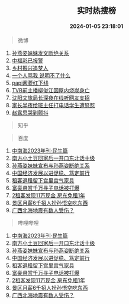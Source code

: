 <div align="center"><h2>实时热搜榜</h2><h4>2024-01-05 23:18:01</h4></div>

> 微博  

1. [孙燕姿妹妹发文断绝关系](https://s.weibo.com/weibo?q=%23%E5%AD%99%E7%87%95%E5%A7%BF%E5%A6%B9%E5%A6%B9%E5%8F%91%E6%96%87%E6%96%AD%E7%BB%9D%E5%85%B3%E7%B3%BB%23&t=31&band_rank=1&Refer=top)<br />
2. [中福彩已报警](https://s.weibo.com/weibo?q=%23%E4%B8%AD%E7%A6%8F%E5%BD%A9%E5%B7%B2%E6%8A%A5%E8%AD%A6%23&t=31&band_rank=2&Refer=top)<br />
3. [乡村振兴追梦人](https://s.weibo.com/weibo?q=%23%E4%B9%A1%E6%9D%91%E6%8C%AF%E5%85%B4%E8%BF%BD%E6%A2%A6%E4%BA%BA%23&t=31&band_rank=3&Refer=top)<br />
4. [一个人骂我 说明不了什么](https://s.weibo.com/weibo?q=%E4%B8%80%E4%B8%AA%E4%BA%BA%E9%AA%82%E6%88%91%20%E8%AF%B4%E6%98%8E%E4%B8%8D%E4%BA%86%E4%BB%80%E4%B9%88&t=31&band_rank=4&Refer=top)<br />
5. [papi酱菱红下线](https://s.weibo.com/weibo?q=%23papi%E9%85%B1%E8%8F%B1%E7%BA%A2%E4%B8%8B%E7%BA%BF%23&t=31&band_rank=5&Refer=top)<br />
6. [TVB前主播柳俊江因屋内烧炭身亡](https://s.weibo.com/weibo?q=%23TVB%E5%89%8D%E4%B8%BB%E6%92%AD%E6%9F%B3%E4%BF%8A%E6%B1%9F%E5%9B%A0%E5%B1%8B%E5%86%85%E7%83%A7%E7%82%AD%E8%BA%AB%E4%BA%A1%23&t=31&band_rank=6&Refer=top)<br />
7. [沈阳文旅局长深夜在线听网友支招](https://s.weibo.com/weibo?q=%23%E6%B2%88%E9%98%B3%E6%96%87%E6%97%85%E5%B1%80%E9%95%BF%E6%B7%B1%E5%A4%9C%E5%9C%A8%E7%BA%BF%E5%90%AC%E7%BD%91%E5%8F%8B%E6%94%AF%E6%8B%9B%23&t=31&band_rank=7&Refer=top)<br />
8. [家长半夜给班主任打电话学生遭怒怼](https://s.weibo.com/weibo?q=%23%E5%AE%B6%E9%95%BF%E5%8D%8A%E5%A4%9C%E7%BB%99%E7%8F%AD%E4%B8%BB%E4%BB%BB%E6%89%93%E7%94%B5%E8%AF%9D%E5%AD%A6%E7%94%9F%E9%81%AD%E6%80%92%E6%80%BC%23&t=31&band_rank=8&Refer=top)<br />
9. [赵露思哭到颤抖](https://s.weibo.com/weibo?q=%E8%B5%B5%E9%9C%B2%E6%80%9D%E5%93%AD%E5%88%B0%E9%A2%A4%E6%8A%96&t=31&band_rank=9&Refer=top)<br />

> 知乎  


> 百度  

1. [中南海2023年刊·民生篇](https://www.baidu.com/s?wd=%E4%B8%AD%E5%8D%97%E6%B5%B72023%E5%B9%B4%E5%88%8A%C2%B7%E6%B0%91%E7%94%9F%E7%AF%87&sa=fyb_news&rsv_dl=fyb_news)<br />
2. [南方小土豆回家后一开口东北话十级](https://www.baidu.com/s?wd=%E5%8D%97%E6%96%B9%E5%B0%8F%E5%9C%9F%E8%B1%86%E5%9B%9E%E5%AE%B6%E5%90%8E%E4%B8%80%E5%BC%80%E5%8F%A3%E4%B8%9C%E5%8C%97%E8%AF%9D%E5%8D%81%E7%BA%A7&sa=fyb_news&rsv_dl=fyb_news)<br />
3. [孙燕姿妹妹宣布与孙燕姿断绝关系](https://www.baidu.com/s?wd=%E5%AD%99%E7%87%95%E5%A7%BF%E5%A6%B9%E5%A6%B9%E5%AE%A3%E5%B8%83%E4%B8%8E%E5%AD%99%E7%87%95%E5%A7%BF%E6%96%AD%E7%BB%9D%E5%85%B3%E7%B3%BB&sa=fyb_news&rsv_dl=fyb_news)<br />
4. [中国经济发展以进促稳、笃定前行](https://www.baidu.com/s?wd=%E4%B8%AD%E5%9B%BD%E7%BB%8F%E6%B5%8E%E5%8F%91%E5%B1%95%E4%BB%A5%E8%BF%9B%E4%BF%83%E7%A8%B3%E3%80%81%E7%AC%83%E5%AE%9A%E5%89%8D%E8%A1%8C&sa=fyb_news&rsv_dl=fyb_news)<br />
5. [租客退租留下宫里宫气家具](https://www.baidu.com/s?wd=%E7%A7%9F%E5%AE%A2%E9%80%80%E7%A7%9F%E7%95%99%E4%B8%8B%E5%AE%AB%E9%87%8C%E5%AE%AB%E6%B0%94%E5%AE%B6%E5%85%B7&sa=fyb_news&rsv_dl=fyb_news)<br />
6. [富豪悬赏千万寻子电话被打爆](https://www.baidu.com/s?wd=%E5%AF%8C%E8%B1%AA%E6%82%AC%E8%B5%8F%E5%8D%83%E4%B8%87%E5%AF%BB%E5%AD%90%E7%94%B5%E8%AF%9D%E8%A2%AB%E6%89%93%E7%88%86&sa=fyb_news&rsv_dl=fyb_news)<br />
7. [2租客发现11万现金 房东免租1年](https://www.baidu.com/s?wd=2%E7%A7%9F%E5%AE%A2%E5%8F%91%E7%8E%B011%E4%B8%87%E7%8E%B0%E9%87%91+%E6%88%BF%E4%B8%9C%E5%85%8D%E7%A7%9F1%E5%B9%B4&sa=fyb_news&rsv_dl=fyb_news)<br />
8. [景区月薪6千招人扮孙悟空吃东西](https://www.baidu.com/s?wd=%E6%99%AF%E5%8C%BA%E6%9C%88%E8%96%AA6%E5%8D%83%E6%8B%9B%E4%BA%BA%E6%89%AE%E5%AD%99%E6%82%9F%E7%A9%BA%E5%90%83%E4%B8%9C%E8%A5%BF&sa=fyb_news&rsv_dl=fyb_news)<br />
9. [广西北海地震有数人受伤？](https://www.baidu.com/s?wd=%E5%B9%BF%E8%A5%BF%E5%8C%97%E6%B5%B7%E5%9C%B0%E9%9C%87%E6%9C%89%E6%95%B0%E4%BA%BA%E5%8F%97%E4%BC%A4%EF%BC%9F&sa=fyb_news&rsv_dl=fyb_news)<br />

> 哔哩哔哩  

1. [中南海2023年刊·民生篇](https://www.baidu.com/s?wd=%E4%B8%AD%E5%8D%97%E6%B5%B72023%E5%B9%B4%E5%88%8A%C2%B7%E6%B0%91%E7%94%9F%E7%AF%87&sa=fyb_news&rsv_dl=fyb_news)<br />
2. [南方小土豆回家后一开口东北话十级](https://www.baidu.com/s?wd=%E5%8D%97%E6%96%B9%E5%B0%8F%E5%9C%9F%E8%B1%86%E5%9B%9E%E5%AE%B6%E5%90%8E%E4%B8%80%E5%BC%80%E5%8F%A3%E4%B8%9C%E5%8C%97%E8%AF%9D%E5%8D%81%E7%BA%A7&sa=fyb_news&rsv_dl=fyb_news)<br />
3. [孙燕姿妹妹宣布与孙燕姿断绝关系](https://www.baidu.com/s?wd=%E5%AD%99%E7%87%95%E5%A7%BF%E5%A6%B9%E5%A6%B9%E5%AE%A3%E5%B8%83%E4%B8%8E%E5%AD%99%E7%87%95%E5%A7%BF%E6%96%AD%E7%BB%9D%E5%85%B3%E7%B3%BB&sa=fyb_news&rsv_dl=fyb_news)<br />
4. [中国经济发展以进促稳、笃定前行](https://www.baidu.com/s?wd=%E4%B8%AD%E5%9B%BD%E7%BB%8F%E6%B5%8E%E5%8F%91%E5%B1%95%E4%BB%A5%E8%BF%9B%E4%BF%83%E7%A8%B3%E3%80%81%E7%AC%83%E5%AE%9A%E5%89%8D%E8%A1%8C&sa=fyb_news&rsv_dl=fyb_news)<br />
5. [租客退租留下宫里宫气家具](https://www.baidu.com/s?wd=%E7%A7%9F%E5%AE%A2%E9%80%80%E7%A7%9F%E7%95%99%E4%B8%8B%E5%AE%AB%E9%87%8C%E5%AE%AB%E6%B0%94%E5%AE%B6%E5%85%B7&sa=fyb_news&rsv_dl=fyb_news)<br />
6. [富豪悬赏千万寻子电话被打爆](https://www.baidu.com/s?wd=%E5%AF%8C%E8%B1%AA%E6%82%AC%E8%B5%8F%E5%8D%83%E4%B8%87%E5%AF%BB%E5%AD%90%E7%94%B5%E8%AF%9D%E8%A2%AB%E6%89%93%E7%88%86&sa=fyb_news&rsv_dl=fyb_news)<br />
7. [2租客发现11万现金 房东免租1年](https://www.baidu.com/s?wd=2%E7%A7%9F%E5%AE%A2%E5%8F%91%E7%8E%B011%E4%B8%87%E7%8E%B0%E9%87%91+%E6%88%BF%E4%B8%9C%E5%85%8D%E7%A7%9F1%E5%B9%B4&sa=fyb_news&rsv_dl=fyb_news)<br />
8. [景区月薪6千招人扮孙悟空吃东西](https://www.baidu.com/s?wd=%E6%99%AF%E5%8C%BA%E6%9C%88%E8%96%AA6%E5%8D%83%E6%8B%9B%E4%BA%BA%E6%89%AE%E5%AD%99%E6%82%9F%E7%A9%BA%E5%90%83%E4%B8%9C%E8%A5%BF&sa=fyb_news&rsv_dl=fyb_news)<br />
9. [广西北海地震有数人受伤？](https://www.baidu.com/s?wd=%E5%B9%BF%E8%A5%BF%E5%8C%97%E6%B5%B7%E5%9C%B0%E9%9C%87%E6%9C%89%E6%95%B0%E4%BA%BA%E5%8F%97%E4%BC%A4%EF%BC%9F&sa=fyb_news&rsv_dl=fyb_news)<br />
